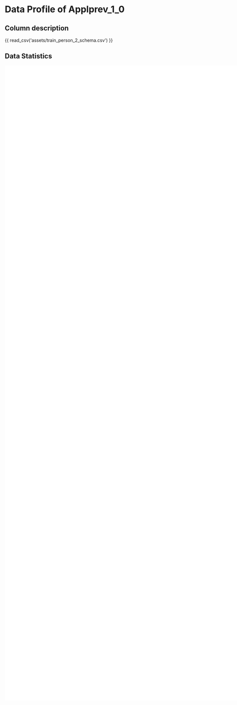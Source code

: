 # Data Profile of Applprev_1_0

## Column description

{{ read_csv('assets/train_person_2_schema.csv') }}

## Data Statistics

<iframe width=2800, height=2000 frameBorder=0 src="../assets/train_person_2_report.html"></iframe>

    
